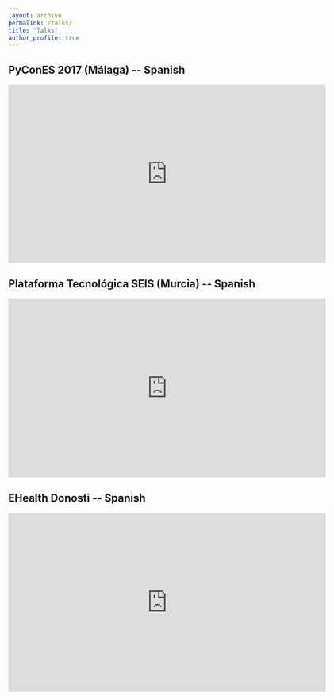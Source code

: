 ```yaml
---
layout: archive
permalink: /talks/
title: "Talks"
author_profile: true
---
```

## PyConES 2017 (Málaga) -- Spanish

<iframe width="640" height="360" src="https://www.youtube-nocookie.com/embed/19BWyccwIjM&t?controls=0&amp;showinfo=0" frameborder="0" allowfullscreen></iframe>

## Plataforma Tecnológica SEIS (Murcia) -- Spanish

<iframe width="640" height="360" src="https://www.youtube-nocookie.com/embed/_GM3BgQamCM?controls=0&amp;showinfo=0" frameborder="0" allowfullscreen></iframe>

## EHealth Donosti -- Spanish

<iframe width="640" height="360" src="https://www.youtube-nocookie.com/embed/isKZt4nEs5Q?controls=0&amp;showinfo=0" frameborder="0" allowfullscreen></iframe>

